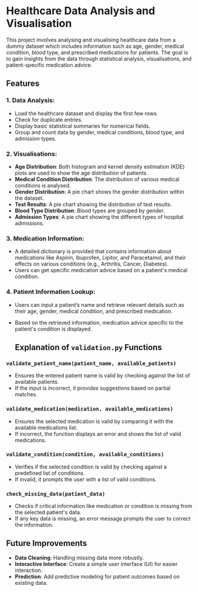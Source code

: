 # Healthcare Data Analysis and Visualisation

This project involves analysing and visualising healthcare data from a dummy dataset which includes information such as age, gender, medical condition, blood type, and prescribed medications for patients. The goal is to gain insights from the data through statistical analysis, visualisations, and patient-specific medication advice.

## Features

### 1. **Data Analysis:**
   - Load the healthcare dataset and display the first few rows.
   - Check for duplicate entries.
   - Display basic statistical summaries for numerical fields.
   - Group and count data by gender, medical conditions, blood type, and admission types.

### 2. **Visualisations:**
   - **Age Distribution**: Both histogram and kernel density estimation (KDE) plots are used to show the age distribution of patients.
   - **Medical Condition Distribution**: The distribution of various medical conditions is analysed.
   - **Gender Distribution**: A pie chart shows the gender distribution within the dataset.
   - **Test Results**: A pie chart showing the distribution of test results.
   - **Blood Type Distribution**: Blood types are grouped by gender.
   - **Admission Types**: A pie chart showing the different types of hospital admissions.

### 3. **Medication Information:**
   - A detailed dictionary is provided that contains information about medications like Aspirin, Ibuprofen, Lipitor, and Paracetamol, and their effects on various conditions (e.g., Arthritis, Cancer, Diabetes).
   - Users can get specific medication advice based on a patient's medical condition.

### 4. **Patient Information Lookup:**
   - Users can input a patient’s name and retrieve relevant details such as their age, gender, medical condition, and prescribed medication.
   - Based on the retrieved information, medication advice specific to the patient's condition is displayed.

     ## Explanation of `validation.py` Functions

### `validate_patient_name(patient_name, available_patients)`
- Ensures the entered patient name is valid by checking against the list of available patients.
- If the input is incorrect, it provides suggestions based on partial matches.

### `validate_medication(medication, available_medications)`
- Ensures the selected medication is valid by comparing it with the available medications list.
- If incorrect, the function displays an error and shows the list of valid medications.

### `validate_condition(condition, available_conditions)`
- Verifies if the selected condition is valid by checking against a predefined list of conditions.
- If invalid, it prompts the user with a list of valid conditions.

### `check_missing_data(patient_data)`
- Checks if critical information like medication or condition is missing from the selected patient's data.
- If any key data is missing, an error message prompts the user to correct the information.

## Future Improvements

- **Data Cleaning**: Handling missing data more robustly.
- **Interactive Interface**: Create a simple user interface (UI) for easier interaction.
- **Prediction**: Add predictive modeling for patient outcomes based on existing data.
